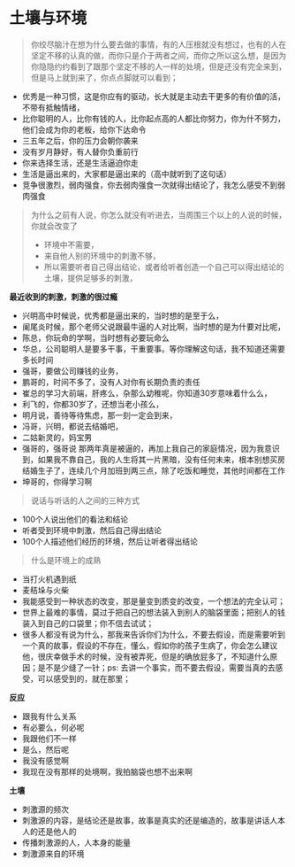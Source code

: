 # 土壤与环境



> 你绞尽脑汁在想为什么要去做的事情，有的人压根就没有想过，也有的人在坚定不移的认真的做，而你只是介于两者之间，而你之所以这么想，是因为你隐隐约约看到了跟那个坚定不移的人一样的处境，但是还没有完全来到，但是马上就到来了，你点点脚就可以看到；

* 优秀是一种习惯，这是你应有的驱动，长大就是主动去干更多的有价值的活，不带有抵触情绪，
* 比你聪明的人，比你有钱的人，比你起点高的人都比你努力，你为什不努力，他们会成为你的老板，给你下达命令
* 三五年之后，你的压力会朝你袭来
* 没有岁月静好，有人替你负重前行
* 你来选择生活，还是生活逼迫你走
* 生活是逼出来的，大家都是逼出来的（高中就听到了这句话）
* 竞争很激烈，弱肉强食，你去弱肉强食一次就得出结论了，我怎么感受不到弱肉强食

> 为什么之前有人说，你怎么就没有听进去，当周围三个以上的人说的时候，你就会改变了
>
> * 环境中不需要，
> * 来自他人别的环境中的刺激不够，
> * 所以需要听者自己得出结论，或者给听者创造一个自己可以得出结论的土壤，提供足够多的刺激，

**最近收到的刺激，刺激的很过瘾**

* 兴明高中时候说，优秀都是逼出来的，当时想的是至于么，
* 阑尾炎时候，那个老师父说跟最牛逼的人对比啊，当时想的是为什要对比呢，
* 陈总，你玩命的学啊，当时想有必要玩命么
* 华总，公司聪明人是要多干事，干重要事。等你理解这句话，我不知道还需要多长时间
* 强哥，要做公司赚钱的业务，
* 鹏哥的，时间不多了，没有人对你有长期负责的责任
* 崔总的学习大前端，肝疼么，杂那么幼稚呢，你知道30岁意味着什么么，
* 利飞的，你都30岁了，还想当老小孩么，
* 明月说，善待等待焦虑，那一刻一定会到来，
* 冯哥，兴明，都说去结婚吧，
* 二姑新灵的，妈宝男
* 强哥的，强哥说 那两年真是被逼的，再加上我自己的家庭情况，因为我意识到，如果我不靠自己，我的人生将其一片黑暗，没有任何未来，根本别想买房结婚生子了，连续几个月加班到两三点，除了吃饭和睡觉，其他时间都在工作
* 坤哥的，你得学习啊

> 说话与听话的人之间的三种方式

* 100个人说出他们的看法和结论
* 听者受到环境中刺激，然后自己得出结论
* 100个人描述他们经历的环境，然后让听者得出结论

> 什么是环境上的成熟

* 当打火机遇到纸
* 麦秸垛与火柴
* 我能感受到一种状态的改变，那是量变到质变的改变，一个想法的完全认可；
* 世界上最难的事情，莫过于把自己的想法装入到别人的脑袋里面；把别人的钱装入到自己的口袋里；你不信去试试；
* 很多人都没有说为什么，那我来告诉你们为什么，不要去假设，而是需要听到一个真的故事，假设的不存在，懂么，假如你的孩子生病了，你会怎么建议他，很庆幸做手术的时候，没有被弄死，但是的确放屁多了，不知道什么原因；是不是少缝了一针；ps: 去讲一个事实，而不要去假设，需要当真的去感受，可以感受到的，就在那里；

**反应**

* 跟我有什么关系
* 有必要么，何必呢
* 我跟他们不一样
* 是么，然后呢
* 我没有感觉啊
* 我现在没有那样的处境啊，我拍脑袋也想不出来啊

**土壤**

* 刺激源的频次
* 刺激源的内容，是结论还是故事，故事是真实的还是编造的，故事是讲话人本人的还是他人的
* 传播刺激源的人，人本身的能量
* 刺激源来自的环境

